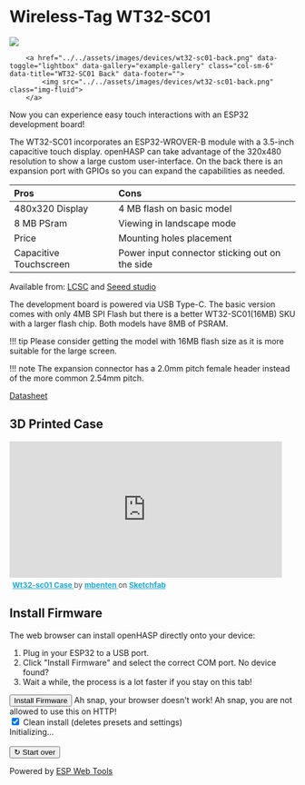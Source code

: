 # Wireless-Tag WT32-SC01

<div class="row justify-content-center">
        <a href="../../assets/images/devices/wt-sc01.png" data-toggle="lightbox" data-gallery="example-gallery" class="col-sm-6" data-title="WT32-SC01 Front" data-footer="">
            <img src="../../assets/images/devices/wt32-sc01-front.png" class="img-fluid">
        </a>

        <a href="../../assets/images/devices/wt32-sc01-back.png" data-toggle="lightbox" data-gallery="example-gallery" class="col-sm-6" data-title="WT32-SC01 Back" data-footer="">
            <img src="../../assets/images/devices/wt32-sc01-back.png" class="img-fluid">
        </a>
</div>

Now you can experience easy touch interactions with an ESP32 development board!

The WT32-SC01 incorporates an ESP32-WROVER-B module with a 3.5-inch capacitive touch display.
openHASP can take advantage of the 320x480 resolution to show a large custom user-interface.
On the back there is an expansion port with GPIOs so you can expand the capabilities as needed.

| Pros             | Cons
|:-----            |:----
| 480x320 Display  | 4 MB flash on basic model
| 8 MB PSram       | Viewing  in landscape mode
| Price            | Mounting holes placement
| Capacitive Touchscreen | Power input connector sticking out on the side

Available from:
[LCSC](https://lcsc.com/product-detail/Development-Boards-Development-Kits_Wireless-tag-WT32-SC01_C555472.html) and
[Seeed studio](https://www.seeedstudio.com/ESP32-Development-board-WT32-SC01-p-4735.html)

The development board is powered via USB Type-C. The basic version comes with only 4MB SPI Flash but there is a better WT32-SC01(16MB) SKU with a larger flash chip. Both models have 8MB of PSRAM.

!!! tip
    Please consider getting the model with 16MB flash size as it is more suitable for the large screen.

!!! note
    The expansion connector has a 2.0mm pitch female header instead of the more common 2.54mm pitch.

[Datasheet](http://www.wireless-tag.com/wp-content/uploads/2021/01/WT32-SC01DataSheetV3.3-2-with-nuts.pdf)

## 3D Printed Case

<div class="sketchfab-embed-wrapper"> <iframe width=480 height=240 title="WT32-SC01 Case" frameborder="0" allowfullscreen mozallowfullscreen="true" webkitallowfullscreen="true" allow="fullscreen; autoplay; vr" xr-spatial-tracking execution-while-out-of-viewport execution-while-not-rendered web-share src="https://sketchfab.com/models/cfec05638de540b0acccff2091508500/embed"> </iframe> <p style="font-size: 13px; font-weight: normal; margin: 5px; color: #4A4A4A;"> <a href="https://sketchfab.com/3d-models/wt32-sc01-case-cfec05638de540b0acccff2091508500?utm_medium=embed&utm_campaign=share-popup&utm_content=cfec05638de540b0acccff2091508500" target="_blank" style="font-weight: bold; color: #1CAAD9;"> Wt32-sc01 Case </a> by <a href="https://sketchfab.com/mbenten?utm_medium=embed&utm_campaign=share-popup&utm_content=cfec05638de540b0acccff2091508500" target="_blank" style="font-weight: bold; color: #1CAAD9;"> mbenten </a> on <a href="https://sketchfab.com?utm_medium=embed&utm_campaign=share-popup&utm_content=cfec05638de540b0acccff2091508500" target="_blank" style="font-weight: bold; color: #1CAAD9;">Sketchfab</a></p></div>

## Install Firmware

<div id="flasher">
    The web browser can install openHASP directly onto your device: 
    <ol>
        <li>Plug in your ESP32 to a USB port.</li>
        <li id="coms">Click "Install Firmware" and select the correct COM port. <a onclick="showSerialHelp()">No device found?</a>
        </li>
        <li>Wait a while, the process is a lot faster if you stay on this tab!</li>
    </ol>
    <!-- add new builds here -->
    <div class="inst-button">
        <esp-web-install-button id="inst" manifest="../../assets/firmware/wt32-sc01_full_4MB_v0.6.0.json" hide-progress erase-first>
            <button class="md-button md-button--primary" slot="activate">Install Firmware</button>
            <span slot="unsupported">Ah snap, your browser doesn't work!</span>
            <span slot="not-allowed">Ah snap, you are not allowed to use this on HTTP!</span>
        </esp-web-install-button><br>
        <input type="checkbox" id="erase" name="erase" onchange="toggleErase()" checked>
        <label for="erase"> Clean install (deletes presets and settings)</label><br>
    </div>
    <div class="log">
        <span class="info-top" id="state">Initializing...</span>
        <span class="info-top" id="progress"></span><br>
        <div id="bar" class="height: 12px; width: 100%;">
            <div id="bar-inner" class="transform: translate(-50%, -10%); width: 200%; height: 120%; background: linear-gradient(to right, #fff 50%, #444 50%); transition: transform 3s; position: absolute;  left: 0; top: 0;"></div>
        </div>
        <span class="info-bot" id="env">&nbsp;</span>
        <span class="info-bot" id="extra">&nbsp;</span>
    </div>
    <div id="reset-button">
        <button class="md-button md-button--primary" onclick="reset()">&#8635; Start over</button>
    </div>
</div>


Powered by [ESP Web Tools](https://esphome.github.io/esp-web-tools/)
